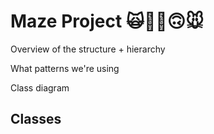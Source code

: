 # Maze Project 🙀🌟👀🙃🐭

Overview of the structure + hierarchy

What patterns we're using

Class diagram

## Classes

